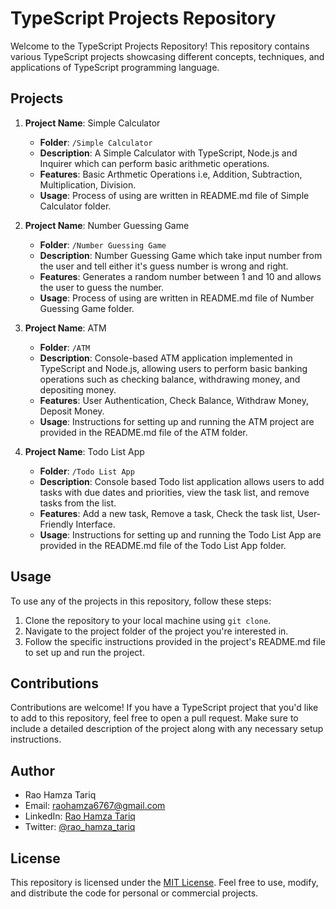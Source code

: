 # TypeScript Projects Repository

Welcome to the TypeScript Projects Repository! This repository contains various TypeScript projects showcasing different concepts, techniques, and applications of TypeScript programming language.

## Projects

1. **Project Name**: Simple Calculator
   - **Folder**: `/Simple Calculator`
   - **Description**: A Simple Calculator with TypeScript, Node.js and Inquirer which can perform basic arithmetic operations.
   - **Features**: Basic Arthmetic Operations i.e, Addition, Subtraction, Multiplication, Division.
   - **Usage**: Process of using are written in README.md file of Simple Calculator folder.
  
2. **Project Name**: Number Guessing Game
   - **Folder**: `/Number Guessing Game`
   - **Description**: Number Guessing Game which take input number from the user and tell either it's guess number is wrong and right.
   - **Features**: Generates a random number between 1 and 10 and allows the user to guess the number.
   - **Usage**: Process of using are written in README.md file of Number Guessing Game folder.

3. **Project Name**: ATM
   - **Folder**: `/ATM`
   - **Description**: Console-based ATM application implemented in TypeScript and Node.js, allowing users to perform basic banking operations such as checking balance, withdrawing money, and depositing money.
   - **Features**: User Authentication, Check Balance, Withdraw Money, Deposit Money.
   - **Usage**: Instructions for setting up and running the ATM project are provided in the README.md file of the ATM folder.
  
4. **Project Name**: Todo List App
   - **Folder**: `/Todo List App`
   - **Description**: Console based Todo list application allows users to add tasks with due dates and priorities, view the task list, and remove tasks from the list.
   - **Features**: Add a new task, Remove a task, Check the task list, User-Friendly Interface.
   - **Usage**: Instructions for setting up and running the Todo List App are provided in the README.md file of the Todo List App folder.


## Usage

To use any of the projects in this repository, follow these steps:

1. Clone the repository to your local machine using `git clone`.
2. Navigate to the project folder of the project you're interested in.
3. Follow the specific instructions provided in the project's README.md file to set up and run the project.

## Contributions

Contributions are welcome! If you have a TypeScript project that you'd like to add to this repository, feel free to open a pull request. Make sure to include a detailed description of the project along with any necessary setup instructions.

## Author

- Rao Hamza Tariq
- Email: raohamza6767@gmail.com
- LinkedIn: [Rao Hamza Tariq](https://www.linkedin.com/in/rao-hamza-tariq/)
- Twitter: [@rao_hamza_tariq](https://twitter.com/rao_hamza_tariq)

## License

This repository is licensed under the [MIT License](LICENSE). Feel free to use, modify, and distribute the code for personal or commercial projects.
